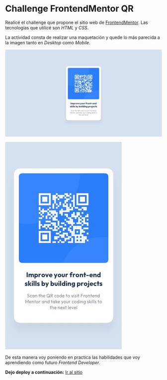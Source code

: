 # Challenge FrontendMentor QR

Realicé el challenge que propone el sitio web de [FrontendMentor](https://www.frontendmentor.io/). Las tecnologías que utilicé son _HTML_ y _CSS_.

La actividad consta de realizar una maquetación y quede lo más parecida a la imagen tanto en _Desktop_ como _Mobile_.

![Imagen de ejemplo](./images/desktop-design.jpg)

![Imagen de ejemplo mobile](./images/mobile-design.jpg)

De esta manera voy poniendo en practica las habilidades que voy aprendiendo como futuro _Frontend Developer_.

**Dejo deploy a continuación:** [Ir al sitio](https://teal-custard-6e3813.netlify.app/)
